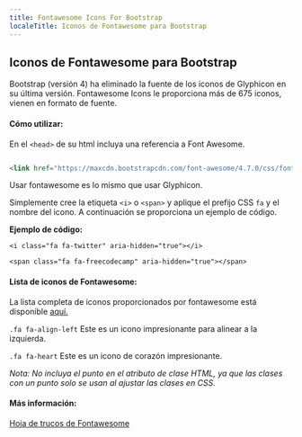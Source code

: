 ```yaml
---
title: Fontawesome Icons For Bootstrap
localeTitle: Iconos de Fontawesome para Bootstrap
---
```

## Iconos de Fontawesome para Bootstrap

Bootstrap (versión 4) ha eliminado la fuente de los iconos de Glyphicon en su última versión. Fontawesome Icons le proporciona más de 675 iconos, vienen en formato de fuente.

#### Cómo utilizar:

En el `<head>` de su html incluya una referencia a Font Awesome.

```html

<link href="https://maxcdn.bootstrapcdn.com/font-awesome/4.7.0/css/font-awesome.min.css" rel="stylesheet"> 
```

Usar fontawesome es lo mismo que usar Glyphicon.

Simplemente cree la etiqueta `<i>` o `<span>` y aplique el prefijo CSS `fa` y el nombre del icono. A continuación se proporciona un ejemplo de código.

**Ejemplo de código:**

`<i class="fa fa-twitter" aria-hidden="true"></i>`

`<span class="fa fa-freecodecamp" aria-hidden="true"></span>`

#### Lista de iconos de Fontawesome:

La lista completa de iconos proporcionados por fontawesome está disponible [aquí.](http://fontawesome.io/cheatsheet/)

`.fa fa-align-left` Este es un icono impresionante para alinear a la izquierda.

`.fa fa-heart` Este es un icono de corazón impresionante.

_Nota: No incluya el punto en el atributo de clase HTML, ya que las clases con un punto solo se usan al ajustar las clases en CSS._

#### Más información:

[Hoja de trucos de Fontawesome](http://fontawesome.io/cheatsheet/)